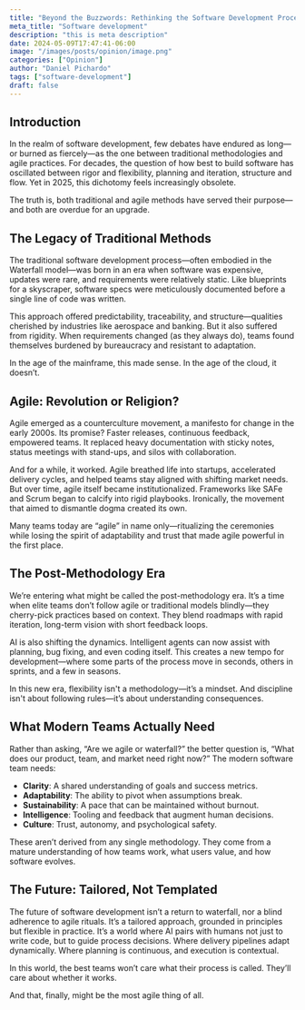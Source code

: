 ```yaml
---
title: "Beyond the Buzzwords: Rethinking the Software Development Process"
meta_title: "Software development"
description: "this is meta description"
date: 2024-05-09T17:47:41-06:00
image: "/images/posts/opinion/image.png"
categories: ["Opinion"]
author: "Daniel Pichardo"
tags: ["software-development"]
draft: false
---
```


## Introduction

In the realm of software development, few debates have endured as long—or burned as fiercely—as the one between traditional methodologies and agile practices. For decades, the question of how best to build software has oscillated between rigor and flexibility, planning and iteration, structure and flow. Yet in 2025, this dichotomy feels increasingly obsolete.

The truth is, both traditional and agile methods have served their purpose—and both are overdue for an upgrade.

## The Legacy of Traditional Methods

The traditional software development process—often embodied in the Waterfall model—was born in an era when software was expensive, updates were rare, and requirements were relatively static. Like blueprints for a skyscraper, software specs were meticulously documented before a single line of code was written.

This approach offered predictability, traceability, and structure—qualities cherished by industries like aerospace and banking. But it also suffered from rigidity. When requirements changed (as they always do), teams found themselves burdened by bureaucracy and resistant to adaptation.

In the age of the mainframe, this made sense. In the age of the cloud, it doesn’t.

## Agile: Revolution or Religion?

Agile emerged as a counterculture movement, a manifesto for change in the early 2000s. Its promise? Faster releases, continuous feedback, empowered teams. It replaced heavy documentation with sticky notes, status meetings with stand-ups, and silos with collaboration.

And for a while, it worked. Agile breathed life into startups, accelerated delivery cycles, and helped teams stay aligned with shifting market needs. But over time, agile itself became institutionalized. Frameworks like SAFe and Scrum began to calcify into rigid playbooks. Ironically, the movement that aimed to dismantle dogma created its own.

Many teams today are “agile” in name only—ritualizing the ceremonies while losing the spirit of adaptability and trust that made agile powerful in the first place.

## The Post-Methodology Era

We’re entering what might be called the post-methodology era. It’s a time when elite teams don’t follow agile or traditional models blindly—they cherry-pick practices based on context. They blend roadmaps with rapid iteration, long-term vision with short feedback loops.

AI is also shifting the dynamics. Intelligent agents can now assist with planning, bug fixing, and even coding itself. This creates a new tempo for development—where some parts of the process move in seconds, others in sprints, and a few in seasons.

In this new era, flexibility isn't a methodology—it’s a mindset. And discipline isn't about following rules—it’s about understanding consequences.

## What Modern Teams Actually Need

Rather than asking, “Are we agile or waterfall?” the better question is, “What does our product, team, and market need right now?” The modern software team needs:

- **Clarity**: A shared understanding of goals and success metrics.
- **Adaptability**: The ability to pivot when assumptions break.
- **Sustainability**: A pace that can be maintained without burnout.
- **Intelligence**: Tooling and feedback that augment human decisions.
- **Culture**: Trust, autonomy, and psychological safety.

These aren’t derived from any single methodology. They come from a mature understanding of how teams work, what users value, and how software evolves.

## The Future: Tailored, Not Templated

The future of software development isn’t a return to waterfall, nor a blind adherence to agile rituals. It’s a tailored approach, grounded in principles but flexible in practice. It’s a world where AI pairs with humans not just to write code, but to guide process decisions. Where delivery pipelines adapt dynamically. Where planning is continuous, and execution is contextual.

In this world, the best teams won’t care what their process is called. They’ll care about whether it works.

And that, finally, might be the most agile thing of all.